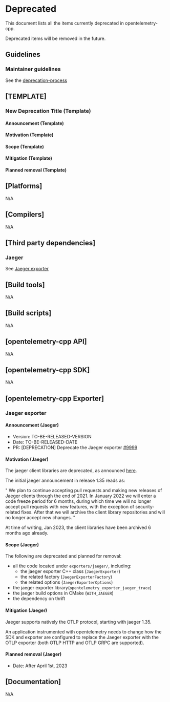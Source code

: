 # Deprecated

This document lists all the items currently deprecated in opentelemetry-cpp.

Deprecated items will be removed in the future.

## Guidelines

### Maintainer guidelines

See the [deprecation-process](./docs/deprecation-process.md)

## [TEMPLATE]

### New Deprecation Title (Template)

#### Announcement (Template)

#### Motivation (Template)

#### Scope (Template)

#### Mitigation (Template)

#### Planned removal (Template)

## [Platforms]

N/A

## [Compilers]

N/A

## [Third party dependencies]

### Jaeger

See [Jaeger exporter](./DEPRECATED.md#Jaeger-exporter)

## [Build tools]

N/A

## [Build scripts]

N/A

## [opentelemetry-cpp API]

N/A

## [opentelemetry-cpp SDK]

N/A

## [opentelemetry-cpp Exporter]

### Jaeger exporter

#### Announcement (Jaeger)

* Version: TO-BE-RELEASED-VERSION
* Date: TO-BE-RELEASED-DATE
* PR: [DEPRECATION] Deprecate the Jaeger exporter
  [#9999](https://github.com/open-telemetry/opentelemetry-cpp/pull/9999)

#### Motivation (Jaeger)

The jaeger client libraries are deprecated, as announced
[here](https://www.jaegertracing.io/docs/1.41/client-libraries/).

The initial jaeger announcement in release 1.35 reads as:

"
We plan to continue accepting pull requests and making new releases of
Jaeger clients through the end of 2021. In January 2022 we will enter a code
freeze period for 6 months, during which time we will no longer accept pull
requests with new features, with the exception of security-related fixes.
After that we will archive the client library repositories and will no
longer accept new changes.
"

At time of writing, Jan 2023, the client libraries have been archived 6
months ago already.

#### Scope (Jaeger)

The following are deprecated and planned for removal:

* all the code located under `exporters/jaeger/`, including:
  * the jaeger exporter C++ class (`JaegerExporter`)
  * the related factory (`JaegerExporterFactory`)
  * the related options (`JaegerExporterOptions`)
* the jaeger exporter library(`opentelemetry_exporter_jaeger_trace`)
* the jaeger build options in CMake (`WITH_JAEGER`)
* the dependency on thrift

#### Mitigation (Jaeger)

Jaeger supports natively the OTLP protocol, starting with jaeger 1.35.

An application instrumented with opentelemetry needs to change how the SDK
and exporter are configured to replace the Jaeger exporter with the OTLP
exporter (both OTLP HTTP and OTLP GRPC are supported).

#### Planned removal (Jaeger)

* Date: After April 1st, 2023

## [Documentation]

N/A
